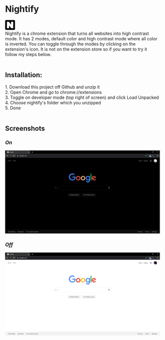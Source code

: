 # Nightify
<img src="images/32.png"> <br>Nightify is a chrome extension that turns all websites into high contrast mode.
 It has 2 modes, default color and high contrast mode where all color is inverted. You can toggle through the modes by clicking on the extension's icon. It is not on the extension store so if you want to try it follow my steps below.<br>
<br>
<h2>Installation:</h2>
1. Download this project off Github and unzip it<br>
2. Open Chrome and go to chrome://extensions<br>
3. Toggle on developer mode (top right of screen) and click Load Unpacked<br>
4. Choose nightify's folder which you unzipped<br>
5. Done<br>

<br>
<h2>Screenshots</h2>
<i><h3>On</h3></i>
<img src="images/googleon.PNG"><br>
<i><h3>Off</h3></i>
<img src="images/googleoff.PNG">
<br>

